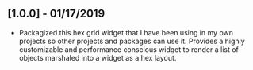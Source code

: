 ## [1.0.0] - 01/17/2019

* Packagized this hex grid widget that I have been using in my own projects so other projects and
packages can use it. Provides a highly customizable and performance conscious widget to render 
a list of objects marshaled into a widget as a hex layout.
